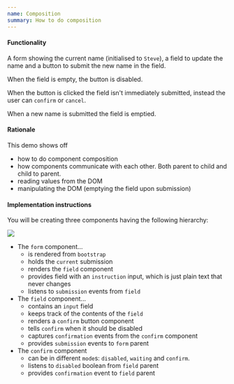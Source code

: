 ```yaml
---
name: Composition
summary: How to do composition
---
```


#### Functionality

A form showing the current name (initialised to `Steve`), a field to update the name and a button to submit the new name in the field.

When the field is empty, the button is disabled.

When the button is clicked the field isn't immediately submitted, instead the user can `confirm` or `cancel`. 

When a new name is submitted the field is emptied.


#### Rationale

This demo shows off

* how to do component composition
* how components communicate with each other. Both parent to child and child to parent.
* reading values from the DOM
* manipulating the DOM (emptying the field upon submission)

#### Implementation instructions

You will be creating three components having the following hierarchy:

![](../images/components.svg)

* The `form` component...
  * is rendered from `bootstrap`
  * holds the `current` submission
  * renders the `field` component
  * provides field with an `instruction` input, which is just plain text that never changes
  * listens to `submission` events from `field`
* The `field` component...
  * contains an `input` field
  * keeps track of the contents of the `field`
  * renders a `confirm` button component
  * tells `confirm` when it should be disabled
  * captures `confirmation` events from the `confirm` component
  * provides `submission` events to `form` parent
* The `confirm` component
  * can be in different `mode`s: `disabled`, `waiting` and `confirm`.
  * listens to `disabled` boolean from `field` parent
  * provides `confirmation` event to `field` parent


